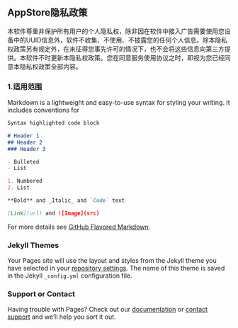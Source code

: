 ## AppStore隐私政策

本软件尊重并保护所有用户的个人隐私权，除非因在软件中接入广告需要使用您设备中的UUID信息外，软件不收集、不使用、不披露您的任何个人信息。除本隐私权政策另有规定外，在未征得您事先许可的情况下，也不会将这些信息向第三方提供。本软件不时更新本隐私权政策。您在同意服务使用协议之时，即视为您已经同意本隐私权政策全部内容。

### 1.适用范围

Markdown is a lightweight and easy-to-use syntax for styling your writing. It includes conventions for

```markdown
Syntax highlighted code block

# Header 1
## Header 2
### Header 3

- Bulleted
- List

1. Numbered
2. List

**Bold** and _Italic_ and `Code` text

[Link](url) and ![Image](src)
```

For more details see [GitHub Flavored Markdown](https://guides.github.com/features/mastering-markdown/).

### Jekyll Themes

Your Pages site will use the layout and styles from the Jekyll theme you have selected in your [repository settings](https://github.com/yutianjian/PrivacyPolicy/settings). The name of this theme is saved in the Jekyll `_config.yml` configuration file.

### Support or Contact

Having trouble with Pages? Check out our [documentation](https://help.github.com/categories/github-pages-basics/) or [contact support](https://github.com/contact) and we’ll help you sort it out.
